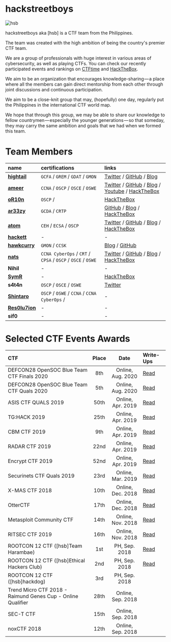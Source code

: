 # hackstreetboys

![hsb](https://i.imgur.com/X5q5l2i.jpg)

hackstreetboys aka [hsb] is a CTF team from the Philippines.

The team was created with the high ambition of being the country's premier CTF team.

We are a group of professionals with huge interest in various areas of cybersecurity, as well as playing CTFs. You can check our recently participated events and rankings on [CTFtime](https://ctftime.org/team/43377) and [HackTheBox](https://www.hackthebox.eu/home/teams/profile/1246).

We aim to be an organization that encourages knowledge-sharing — a place where all the members can gain direct mentorship from each other through joint discussions and continuous participation.

We aim to be a close-knit group that may, (hopefully) one day, regularly put the Philippines in the international CTF world map.

We hope that through this group, we may be able to share our knowledge to fellow countrymen — especially the younger generations — so that someday, they may carry the same ambition and goals that we had when we formed this team.

# Team Members

| name        | certifications          | links |
|:-------------|:------------------|:------|
| [**hightail**](https://www.linkedin.com/in/monliclican/) | `GCFA` / `GREM` / `GDAT` / `GMON` | [Twitter](https://twitter.com/mzer0n) / [GitHub](https://github.com/monliclican) / [Blog](https://medium.com/@monliclican) |
| [**ameer**](https://www.linkedin.com/in/ameerp/) | `CCNA` / `OSCP` / `OSCE` / `OSWE`  | [Twitter](https://twitter.com/ameerpornillos) / [GitHub](https://github.com/ameerpornillos) / [Blog](https://ethicalhackers.club/) / [Youtube](https://www.youtube.com/c/EthicalHackersClub) / [HackTheBox](https://www.hackthebox.eu/profile/7252) |
| [**oR10n**](https://www.linkedin.com/in/ervinjamesocampo/) | `OSCP` / | [HackTheBox](https://www.hackthebox.eu/home/users/profile/12604)  |
| [**ar33zy**](https://www.linkedin.com/in/ariz-soriano-a361ba115/) | `GCDA` / `CRTP` | [GitHub](https://github.com/ar33zy) / [Blog](https://ar33zy.hackstreetboys.ph/) / [HackTheBox](https://www.hackthebox.eu/home/users/profile/26849) |
| [**atom**](https://www.linkedin.com/in/allanjaydumanhug/) | `CEH` / `ECSA` / `OSCP` | [Twitter](https://twitter.com/@ajdumanhug) / [GitHub](https://github.com/ajdumanhug) / [Blog](https://atom.hackstreetboys.ph/) / [HackTheBox](https://www.hackthebox.eu/home/users/profile/55589) |
| [**hackett**](https://www.linkedin.com/in/jacarandang/) | - | - |
| [**hawkcurry**](https://www.linkedin.com/in/pberba/) | `GMON` /  `CCSK` | [Blog](https://pberba.github.io/) / [GitHub](https://github.com/pberba) |
| [**nats**](https://www.linkedin.com/in/nathunandwani/) | `CCNA CyberOps` / `CRT` / `CPSA` / `OSCP` / `OSCE` / `OSWE` | [Twitter](https://twitter.com/nandwaninathu) / [GitHub](https://github.com/nathunandwani) / [Blog](https://nandtech.co) / [HackTheBox](https://www.hackthebox.eu/home/users/profile/19087) |
| **Nihil** |- | -  |
| [**SymR**](https://www.linkedin.com/in/faomendoza/) | - | [HackTheBox](https://www.hackthebox.eu/home/users/profile/50201) |
| **s4t4n** | `OSCP` / `OSCE` / `OSWE` | [Twitter](https://twitter.com/s4t4n0x5f7068) |
| [**Shintaro**](https://www.linkedin.com/in/ijdpuzon/) | `OSCP` / `OSWE` / `CCNA` / `CCNA CyberOps` / | - |
| [**Res0lu7ion**](https://www.linkedin.com/in/marc-frigillana-894664102/) | - | - |
| **sif0** | - | - |

# Selected CTF Events Awards

| CTF                                       | Place      | Date                                 | Write-Ups |
|:------------------------------------------|:----------:|:-------------------------------------:|:---------|
| DEFCON28 OpenSOC Blue Team CTF Finals 2020 | 8th  |                    Online, Aug. 2020 | [Read](https://pberba.github.io/security/2020/08/11/defcon-28-blueteam-opensoc-ctf/) |  
| DEFCON28 OpenSOC Blue Team CTF Quals 2020 | 5th  |                    Online, Aug. 2020 | [Read](https://pberba.github.io/security/2020/08/11/defcon-28-blueteam-opensoc-ctf/) |    
| ASIS CTF QUALS 2019                       | 50th |                    Online, Apr. 2019 | [Read](https://medium.com/hackstreetboys/tagged/asis-ctf-2019) |
| TG:HACK 2019                              | 25th |                    Online, Apr. 2019 | [Read](https://medium.com/hackstreetboys/tagged/tghack2019) |
| CBM CTF 2019                              | 9th  |                    Online, Apr. 2019 | [Read](https://medium.com/hackstreetboys/tagged/cbmctf2019) |
| RADAR CTF 2019                            | 22nd |                    Online, Apr. 2019 | [Read](https://medium.com/hackstreetboys/tagged/radar2019) |
| Encrypt CTF 2019                          | 52nd |                    Online, Apr. 2019 | [Read](https://medium.com/hackstreetboys/tagged/encrypt2019) |
| Securinets CTF Quals 2019                 | 23rd |                    Online, Mar. 2019 | [Read](https://medium.com/hackstreetboys/tagged/securinets) |
| X-MAS CTF 2018                            | 10th |                    Online, Dec. 2018 | [Read](https://medium.com/hackstreetboys/hackstreetboys-x-mas-ctf-write-up-for-web-web-crypto-and-others-46df2a635a90) |
| OtterCTF                                  | 17th |                  Online, Dec. 2018 | [Read](https://medium.com/hackstreetboys/defcon-dfir-ctf-2018-lessons-learned-890ef781b96c) |
| Metasploit Community CTF                  | 14th |                   Online, Nov. 2018 | [Read](https://ethicalhackers.club/metasploit-community-ctf-2018-2-of-diamonds-write-up/) |
| RITSEC CTF 2019                           | 16th |                   Online, Nov. 2018 | [Read](https://medium.com/hackstreetboys/hackstreetboys-x-mas-ctf-write-up-for-web-web-crypto-and-others-46df2a635a90) |
| ROOTCON 12 CTF ([hsb]Team Harambae)       | 1st  |             PH, Sep. 2018 | [Read](https://medium.com/hackstreetboys/tagged/rootcon) |
| ROOTCON 12 CTF ([hsb]Ethical Hackers Club)| 2nd  |    PH, Sep. 2018 | [Read](https://medium.com/hackstreetboys/tagged/rootcon) |
| ROOTCON 12 CTF ([hsb]hackdog)             | 3rd  |              PH, Sep. 2018 |
| Trend Micro CTF 2018 - Raimund Genes Cup - Online Qualifier | 28th | Online, Sep. 2018 |
| SEC-T CTF                                 | 15th |                   Online, Sep. 2018 |
| noxCTF 2018                               | 12th |                   Online, Sep. 2018 |
